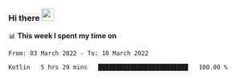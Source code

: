 ### Hi there <a href="https://www.gautamkrishnar.com/"><img src="https://media.giphy.com/media/hvRJCLFzcasrR4ia7z/giphy.gif" width="25px"></a>

📊 **This week I spent my time on**

<!--START_SECTION:waka-->

```text
From: 03 March 2022 - To: 10 March 2022

Kotlin   5 hrs 29 mins   █████████████████████████   100.00 %
```

<!--END_SECTION:waka-->
